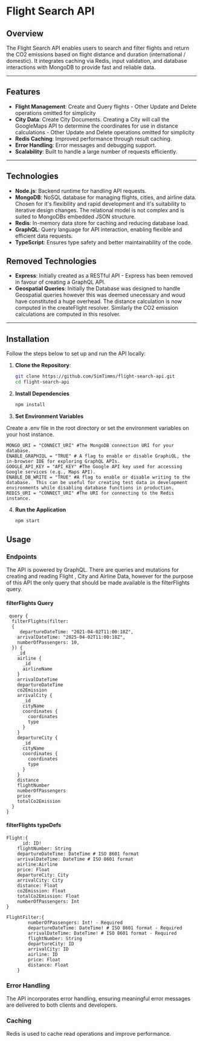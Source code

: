 # **Flight Search API**

## **Overview**

The Flight Search API enables users to search and filter flights and return the CO2 emissions based on flight distance and duration (international / domestic). It integrates caching via Redis, input validation, and database interactions with MongoDB to provide fast and reliable data.

---

## **Features**

- **Flight Management**: Create and Query flights - Other Update and Delete operations omitted for simplicity
- **City Data**: Create City Documents. Creating a City will call the GoogleMaps API to determine the coordinates for use in distance calculations - Other Update and Delete operations omitted for simplicity
- **Redis Caching**: Improved performance through result caching.
- **Error Handling**: Error messages and debugging support.
- **Scalability**: Built to handle a large number of requests efficiently.

---

## **Technologies**

- **Node.js**: Backend runtime for handling API requests.
- **MongoDB**: NoSQL database for managing flights, cities, and airline data. Chosen for it's flexibility and rapid development and it's suitability to iterative design changes. The relational model is not complex and is suited to MongoDBs embedded JSON structure.
- **Redis**: In-memory data store for caching and reducing database load.
- **GraphQL**: Query language for API interaction, enabling flexible and efficient data requests.
- **TypeScript**: Ensures type safety and better maintainability of the code.

## **Removed Technologies**

- **Express**: Initially created as a RESTful API - Express has been removed in favour of creating a GraphQL API.
- **Geospatial Queries**: Initially the Database was designed to handle Geospatial queries however this was deemed unecessary and woud have constituted a huge overhead. The distance calculation is now computed in the createFlight resolver. Similarly the CO2 emission calculations are computed in this resolver.

---

## **Installation**

Follow the steps below to set up and run the API locally:

1. **Clone the Repository**:

   ```bash
   git clone https://github.com/SimTimms/flight-search-api.git
   cd flight-search-api
   ```

2. **Install Dependencies**

   ```bash
   npm install
   ```

3. **Set Environment Variables**

Create a .env file in the root directory or set the environment variables on your host instance.

```
MONGO_URI = "CONNECT_URI" #The MongoDB connection URI for your database.
ENABLE_GRAPHIQL = "TRUE" # A flag to enable or disable GraphiQL, the in-browser IDE for exploring GraphQL APIs.
GOOGLE_API_KEY = "API_KEY" #The Google API key used for accessing Google services (e.g., Maps API).
ENABLE_DB_WRITE = "TRUE" #A flag to enable or disable writing to the database.  This can be useful for creating test data in development environments while disabling database functions in production.
REDIS_URI = "CONNECT_URI" #The URI for connecting to the Redis instance.
```

4. **Run the Application**
   ```bash
   npm start
   ```

## **Usage**

### **Endpoints**

The API is powered by GraphQL. There are queries and mutations for creating and reading Flight , City and Airline Data, however for the purpose of this API the only query that should be made available is the filterFlights query.

#### **filterFlights Query**

```
 query {
  filterFlights(filter:
  {
     departureDateTime: "2021-04-02T11:00:18Z",
    arrivalDateTime: "2025-04-02T11:00:18Z",
    numberOfPassengers: 10,
  }) {
    _id
    airline {
      _id
      airlineName
    }
    arrivalDateTime
    departureDateTime
    co2Emission
    arrivalCity {
      _id
      cityName
      coordinates {
        coordinates
        type
      }
    }
    departureCity {
      _id
      cityName
      coordinates {
        coordinates
        type
      }
    }
    distance
    flightNumber
    numberOfPassengers
    price
    totalCo2Emission
  }
}
```

#### **filterFlights typeDefs**

```
Flight:{
     _id: ID!
    flightNumber: String
    departureDateTime: DateTime # ISO 8601 format
    arrivalDateTime: DateTime # ISO 8601 format
    airline:Airline
    price: Float
    departureCity: City
    arrivalCity: City
    distance: Float
    co2Emission: Float
    totalCo2Emission: Float
    numberOfPassengers: Int
}

FlightFilter:{
        numberOfPassengers: Int! - Required
        departureDateTime: DateTime! # ISO 8601 format - Required
        arrivalDateTime: DateTime! # ISO 8601 format - Required
        flightNumber: String
        departureCity: ID
        arrivalCity: ID
        airline: ID
        price: Float
        distance: Float
    }
```

### **Error Handling**

The API incorporates error handling, ensuring meaningful error messages are delivered to both clients and developers.

### **Caching**

Redis is used to cache read operations and improve performance.
